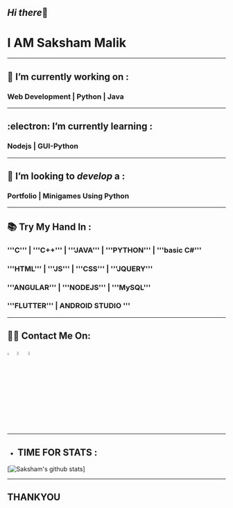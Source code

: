 ## _Hi there_👋
# I AM Saksham Malik
<hr>

##  :jack_o_lantern: I’m currently working on :
### Web Development | Python  | Java
<hr>

##  :electron: I’m currently learning :
### Nodejs | GUI-Python
<hr>

## 🤔 I’m looking to _develop_ a :
### __Portfolio |  Minigames Using Python__
<hr>

## 📚	Try My Hand In :

### '''C''' | '''C++''' | '''JAVA''' | '''PYTHON''' | '''basic C#'''
### '''HTML''' | '''JS''' | '''CSS''' | '''JQUERY'''
### '''ANGULAR''' | '''NODEJS''' | '''MySQL'''
### '''FLUTTER''' | ANDROID STUDIO '''

<hr>

## :man_technologist: Contact Me On:

 [<img src="https://sourcerer.io/icons/logo-sharing.svg" width="3.5%" alt="Sourcerer"/>](https://sourcerer.io/SaKsHaMaLiK)  [<img src="https://img.icons8.com/fluent/48/000000/instagram-new.png" width="4.5%"/>](https://www.instagram.com/saksham._.malik/)  [<img src="https://img.icons8.com/color/48/000000/linkedin.png" width="4.5%"/>](https://www.linkedin.com/in/saksham-malik-a7b13318b/)

<hr>

+ ## TIME FOR STATS :

[![Saksham's github stats](https://github-readme-stats.vercel.app/api?username=SaKsHaMaLiK&show_icons=true&theme=radical)]

<hr>

## __THANKYOU__ 
